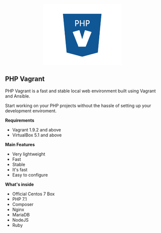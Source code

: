 
<p align="center">
  <img height="200px" src="assets/logo.png">
</p>

PHP Vagrant
-------
PHP Vagrant is a fast and stable local web environment built using Vagrant and Ansible.

Start working on your PHP projects without the hassle of setting up your development enviroment.

**Requirements**

 - Vagrant 1.9.2 and above
 - VirtualBox 5.1 and above

**Main Features**

 - Very lightweight
 - Fast
 - Stable
 - It's fast
 - Easy to configure

**What's inside**

 - Official Centos 7 Box
 - PHP 7.1
 - Composer
 - Nginx
 - MariaDB
 - NodeJS
 - Ruby
